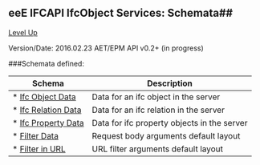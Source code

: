 ## eeE IFCAPI IfcObject Services: Schemata##

[Level Up](../README.md)

Version/Date: 2016.02.23 AET/EPM  API v0.2+ (in progress)

###Schemata defined:



Schema | Description 
--|--|
* [Ifc Object Data](ifcobject_data.md)	   | Data for an ifc object in the server
* [Ifc Relation Data](ifcrelation_data.md) | Data for an ifc relation in the server
* [Ifc Property Data](ifcproperty_data.md) | Data for ifc property objects in the server
* [Filter Data](filter_data.md)            | Request body arguments default layout
* [Filter in URL](filter_url.md)           | URL filter arguments default layout



